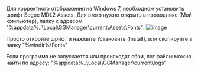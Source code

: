Для корректного отображения на Windows 7, необходиом установить шрифт Segoe MDL2 Assets.
Для этого нужно открыть в проводнике (Мой компьютер), папку с адресом "%appdata%\..\Local\GGManager\current\Assets\Fonts":
![image](https://github.com/movsar/good-grades/assets/18250365/18e1df46-775b-4075-817f-0f609e5f3ca0)

Просто откройте шрифт и нажмите Установить (Install), или скопируйте в папку "%windir%\Fonts"

Если программа не запускается или происходят сбои, лог файлы можно найти по адресу: 
"%appdata%\..\Local\GGManager\current\logs"
